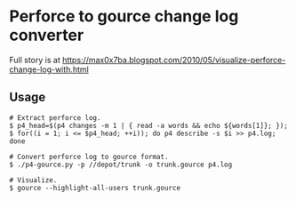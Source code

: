 # Perforce to gource change log converter

Full story is at https://max0x7ba.blogspot.com/2010/05/visualize-perforce-change-log-with.html

## Usage

```
# Extract perforce log.
$ p4_head=$(p4 changes -m 1 | { read -a words && echo ${words[1]}; });
$ for((i = 1; i <= $p4_head; ++i)); do p4 describe -s $i >> p4.log; done

# Convert perforce log to gource format.
$ ./p4-gource.py -p //depot/trunk -o trunk.gource p4.log

# Visualize.
$ gource --highlight-all-users trunk.gource
```
